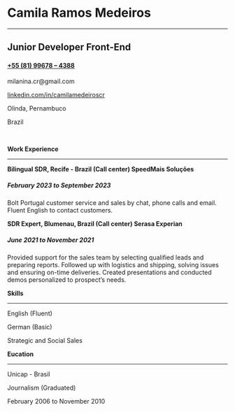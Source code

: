 <!DOCTYPE html>
<html lang="en">
<head>
    <meta charset="UTF-8">
    <meta name="viewport" content="width=device-width, initial-scale=1.0">
</head>
<body>
    <h1>Camila Ramos Medeiros</h1>
    <hr>
   <h2><b><p>Junior Developer Front-End</p></b>
    <h4><a href="https://wa.me/">+55 (81) 99678 – 4388</a></h4>
    <p>milanina.cr@gmail.com</p>
    <p><a href="https://www.linkedin.com/in/camilamedeiroscr">linkedin.com/in/camilamedeiroscr</a></p>
    <p>Olinda, Pernambuco</p>
    <p>Brazil</p>
<br>
<p><b>Work Experience</b></p>
<hr>

<p><b>Bilingual SDR, Recife - Brazil (Call center)
SpeedMais Soluções</b></p>
<h5><p><b>February 2023 to September 2023</p></b></h5>
<p>Bolt Portugal customer service and sales by chat, phone calls
and email. Fluent English to contact customers.</p>
<p><b>SDR Expert, Blumenau, Brazil (Call center)
Serasa Experian</b></p>
<p><b><h5>June 2021 to November 2021</h5></b></p>
<p>Provided support for the sales team by selecting
qualified leads and preparing reports.
Followed up with logistics and shipping, solving
issues and ensuring on-time deliveries.
Created presentations and conducted demos
personalized to prospect’s needs.</p>

<p><b>Skills</b></p>
<hr>
<p>English (Fluent)</p>
<p>German  (Basic)</p>
<p>Strategic and Social Sales</p>

<p><b>Eucation</b></p>
<hr>
<p>Unicap - Brasil</p>
<p>Journalism (Graduated)</p>
<p>February 2006 to November 2010</p>
  
</body>
</html>
